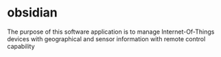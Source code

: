# obsidian
The purpose of this software application is to manage Internet-Of-Things devices with geographical and sensor information with remote control capability
